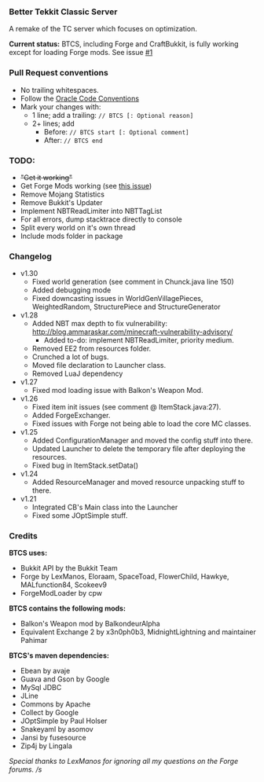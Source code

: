 ### Better Tekkit Classic Server
A remake of the TC server which focuses on optimization.

__Current status:__ BTCS, including Forge and CraftBukkit, is fully working except for loading Forge mods. See issue [#1](/../../issues/1)

### Pull Request conventions
* No trailing whitespaces.
* Follow the [Oracle Code Conventions](http://www.oracle.com/technetwork/java/codeconvtoc-136057.html)
* Mark your changes with:
    * 1 line; add a trailing: `// BTCS [: Optional reason]`
    * 2+ lines; add
        * Before: `// BTCS start [: Optional comment]`
        * After: `// BTCS end`

### TODO:
- ~~"Get it working"~~
- Get Forge Mods working (see [this issue](https://github.com/hypothermic/BTCS/issues/1))
- Remove Mojang Statistics
- Remove Bukkit's Updater
- Implement NBTReadLimiter into NBTTagList
- For all errors, dump stacktrace directly to console
- Split every world on it's own thread
- Include mods folder in package

### Changelog
- v1.30
    - Fixed world generation (see comment in Chunck.java line 150)
    - Added debugging mode
    - Fixed downcasting issues in WorldGenVillagePieces, WeightedRandom, StructurePiece and StructureGenerator
- v1.28
    - Added NBT max depth to fix vulnerability: http://blog.ammaraskar.com/minecraft-vulnerability-advisory/
        - Added to-do: implement NBTReadLimiter, priority medium.
    - Removed EE2 from resources folder.
    - Crunched a lot of bugs.
    - Moved file declaration to Launcher class.
    - Removed LuaJ dependency
- v1.27
    - Fixed mod loading issue with Balkon's Weapon Mod.
- v1.26
    - Fixed item init issues (see comment @ ItemStack.java:27).
    - Added ForgeExchanger.
    - Fixed issues with Forge not being able to load the core MC classes.
- v1.25
    - Added ConfigurationManager and moved the config stuff into there.
    - Updated Launcher to delete the temporary file after deploying the resources.
    - Fixed bug in ItemStack.setData()
- v1.24
    - Added ResourceManager and moved resource unpacking stuff to there.
- v1.21
    - Integrated CB's Main class into the Launcher
    - Fixed some JOptSimple stuff.
    
### Credits
__BTCS uses:__
- Bukkit API by the Bukkit Team
- Forge by LexManos, Eloraam, SpaceToad, FlowerChild, Hawkye, MALfunction84, Scokeev9
- ForgeModLoader by cpw

__BTCS contains the following mods:__
- Balkon's Weapon mod by BalkondeurAlpha  
- Equivalent Exchange 2 by x3n0ph0b3, MidnightLightning and maintainer Pahimar

__BTCS's maven dependencies:__
- Ebean by avaje
- Guava and Gson by Google
- MySql JDBC
- JLine
- Commons by Apache
- Collect by Google
- JOptSimple by Paul Holser
- Snakeyaml by asomov
- Jansi by fusesource
- Zip4j by Lingala

_Special thanks to LexManos for ignoring all my questions on the Forge forums. /s_